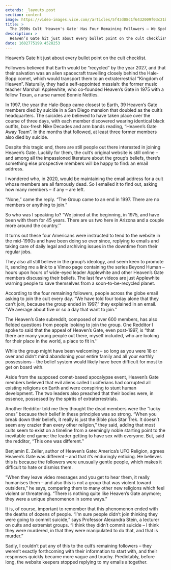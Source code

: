 ```yaml
--- 
extends: _layouts.post 
section: content 
image: https://video-images.vice.com//articles/5f43d08c1f6432009f03c21b/lede/1602691162738-gettyimages-525640262.jpeg?image-resize-opts=Y3JvcD0xeHc6MC44NDI1eGg7MHh3LDAuMDgzNHhoJnJlc2l6ZT0xMjAwOiomcmVzaXplPTEyMDA6Kg 
title: > 
  The 1990s Cult 'Heaven's Gate' Has Four Remaining Followers – We Spoke to Them 
description: > 
  Heaven’s Gate hit just about every bullet point on the cult checklist.Naturally, they had a self-appointed messiah: the former music teacher Marshall Applewhite, who co-founded Heaven’s Gate in 1975 with a fellow Texan, a nurse named Bonnie Nettles.Despite this tragic end, there are still people out there interested in joining Heaven’s Gate.Aside from the supposed comet-based apocalypse event, Heaven’s Gate members believed that evil aliens called Luciferians had corrupted all existing religions on Earth and were conspiring to stunt human development.But, said the redditor, “This one was different.’’Benjamin E. Zeller, author of Heaven’s Gate: America’s UFO Religion, agrees Heaven’s Gate was different – and that it’s enduringly enticing. 
date: 1602775199.4528253 
--- 
```

Heaven’s Gate hit just about every bullet point on the cult checklist.

Followers believed that Earth would be “recycled” by the year 2027, and that their salvation was an alien spacecraft travelling closely behind the Hale-Bopp comet, which would transport them to an extraterrestrial “Kingdom of Heaven”. Naturally, they had a self-appointed messiah: the former music teacher Marshall Applewhite, who co-founded Heaven’s Gate in 1975 with a fellow Texan, a nurse named Bonnie Nettles.

In 1997, the year the Hale-Bopp came closest to Earth, 39 Heaven’s Gate members died by suicide in a San Diego mansion that doubled as the cult’s headquarters. The suicides are believed to have taken place over the course of three days, with each member discovered wearing identical black outfits, box-fresh Nike Decades and arm bands reading, “Heaven’s Gate Away Team”. In the months that followed, at least three former members also died by suicide.

Despite this tragic end, there are still people out there interested in joining Heaven’s Gate. Luckily for them, the cult’s original website is still online – and among all the impassioned literature about the group’s beliefs, there’s something else prospective members will be happy to find: an email address.

I wondered who, in 2020, would be maintaining the email address for a cult whose members are all famously dead. So I emailed it to find out, asking how many members – if any – are left.

“None,” came the reply. “The Group came to an end in 1997. There are no members or anything to join.”

So who was I speaking to? “We joined at the beginning, in 1975, and have been with them for 45 years. There are us two here in Arizona and a couple more around the country.’’

It turns out these four Americans were instructed to tend to the website in the mid-1990s and have been doing so ever since, replying to emails and taking care of daily legal and archiving issues in the downtime from their regular jobs.

They also all still believe in the group’s ideology, and seem keen to promote it, sending me a link to a Vimeo page containing the series Beyond Human – hours upon hours of wide-eyed leader Applewhite and other Heaven’s Gate members discussing their beliefs. The last few videos are just Applewhite warning people to save themselves from a soon-to-be-recycled planet.

According to the four remaining followers, people across the globe email asking to join the cult every day. “We have told four today alone that they can’t join, because the group ended in 1997,” they explained in an email. “We average about five or so a day that want to join.’’

The Heaven’s Gate subreddit, composed of over 600 members, has also fielded questions from people looking to join the group. One Redditor I spoke to said that the appeal of Heaven’s Gate, even post-1997, is “that there are many young people out there, myself included, who are looking for their place in the world, a place to fit in.’’

While the group might have been welcoming – so long as you were 18 or over and didn’t mind abandoning your entire family and all your earthly possessions – the belief system would likely have been difficult for most to get on board with.

Aside from the supposed comet-based apocalypse event, Heaven’s Gate members believed that evil aliens called Luciferians had corrupted all existing religions on Earth and were conspiring to stunt human development. The two leaders also preached that their bodies were, in essence, possessed by the spirits of extraterrestrials.

Another Redditor told me they thought the dead members were the “lucky ones” because their belief in these principles was so strong. “When you break down their beliefs, it really is just the Bible plus Star Trek. It doesn’t seem any crazier than every other religion,” they said, adding that most cults seem to exist on a timeline from a seemingly noble starting point to the inevitable end game: the leader getting to have sex with everyone. But, said the redditor, “This one was different.’’

Benjamin E. Zeller, author of Heaven’s Gate: America’s UFO Religion, agrees Heaven’s Gate was different – and that it’s enduringly enticing. He believes this is because the followers were unusually gentle people, which makes it difficult to hate or dismiss them.

“When they leave video messages and you get to hear them, it really humanises them – and also this is not a group that was violent toward outsiders,” he says, comparing them to many other new religions which feel violent or threatening. “There is nothing quite like Heaven’s Gate anymore; they were a unique phenomenon in some ways.”

It is, of course, important to remember that this phenomenon ended with the deaths of dozens of people. “I’m sure people didn’t join thinking they were going to commit suicide,” says Professor Alexandra Stein, a lecturer on cults and extremist groups. “I think they didn’t commit suicide – I think they were murdered, in that they were manipulated to do that, and that is murder.”

Sadly, I couldn’t put any of this to the cult’s remaining followers – they weren’t exactly forthcoming with their information to start with, and their responses quickly became more vague and touchy. Predictably, before long, the website keepers stopped replying to my emails altogether.